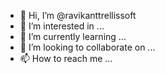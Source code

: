 - 👋 Hi, I’m @ravikanttrellissoft
- 👀 I’m interested in ...
- 🌱 I’m currently learning ...
- 💞️ I’m looking to collaborate on ...
- 📫 How to reach me ...

<!---
ravikanttrellissoft/ravikanttrellissoft is a ✨ special ✨ repository because its `README.md` (this file) appears on your GitHub profile.
You can click the Preview link to take a look at your changes.
--->
